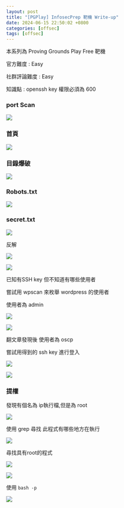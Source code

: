 ```yaml
---
layout: post
title: "[PGPlay] InfosecPrep 靶機 Write-up"
date: 2024-06-15 22:50:02 +0800
categories: [offsec]
tags: [offsec]
---
```


本系列為 Proving Grounds Play Free 靶機

官方難度 : Easy

社群評論難度 : Easy

知識點 : openssh key 權限必須為 600

### port Scan

![](../static/img/2024-06-15/0.png)

### 首頁

![](../static/img/2024-06-15/1.png)

### 目錄爆破

![](../static/img/2024-06-15/2.png)

### Robots.txt

![](../static/img/2024-06-15/3.png)

### secret.txt

![](../static/img/2024-06-15/4.png)

反解

![](../static/img/2024-06-15/5.png)

![](../static/img/2024-06-15/6.png)

已知有SSH key 但不知道有哪些使用者

嘗試用 wpscan 來枚舉 wordpress 的使用者

使用者為 admin

![](../static/img/2024-06-15/7.png)

![](../static/img/2024-06-15/8.png)

翻文章發現後 使用者為 oscp

嘗試用得到的 ssh key 進行登入

![](../static/img/2024-06-15/9.png)

![](../static/img/2024-06-15/10.png)

### 提權

發現有個名為 ip執行檔,但是為 root

![](../static/img/2024-06-15/11.png)

使用 grep 尋找 此程式有哪些地方在執行

![](../static/img/2024-06-15/12.png)

尋找具有root的程式

![](../static/img/2024-06-15/13.png)

![](../static/img/2024-06-15/14.png)

使用 `bash -p`

![](../static/img/2024-06-15/15.png)